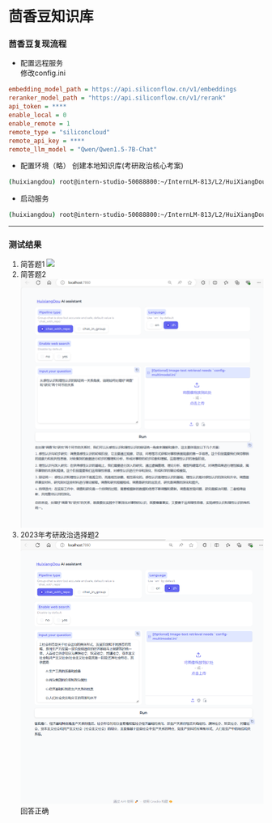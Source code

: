 # 茴香豆知识库
### 茴香豆复现流程
- 配置远程服务  
修改config.ini
```ini
embedding_model_path = https://api.siliconflow.cn/v1/embeddings
reranker_model_path = "https://api.siliconflow.cn/v1/rerank"
api_token = ****
enable_local = 0
enable_remote = 1
remote_type = "siliconcloud"
remote_api_key = ****
remote_llm_model = "Qwen/Qwen1.5-7B-Chat"
```
- 配置环境（略） 
创建本地知识库(考研政治核心考案)  
```bash
(huixiangdou) root@intern-studio-50088800:~/InternLM-813/L2/HuiXiangDou/huixiangdou# python -m huixiangdou.service.feature_store
```
- 启动服务
```bash
(huixiangdou) root@intern-studio-50088800:~/InternLM-813/L2/HuiXiangDou/huixiangdou# python3 -m huixiangdou.gradio
```

***
### 测试结果
1. 简答题1
![](short_answer.png)   
2. 简答题2  
![](short_answer-2.png)  
3. 2023年考研政治选择题2
![](choice.png)  
回答正确  